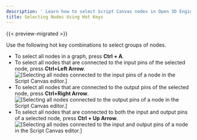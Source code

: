 ```yaml
---
description: ' Learn how to select Script Canvas nodes in Open 3D Engine using hotkeys. '
title: Selecting Nodes Using Hot Keys
---
```


{{< preview-migrated >}}

Use the following hot key combinations to select groups of nodes.
+ To select all nodes in a graph, press **Ctrl + A**.
+ To select all nodes that are connected to the input pins of the selected node, press **Ctrl+Left Arrow**.
![\[Selecting all nodes connected to the input pins of a node in the Script Canvas editor.\]](/images/user-guide/scripting/script-canvas/script-canvas-working-with-nodes-7.gif)
+ To select all nodes that are connected to the output pins of the selected node, press **Ctrl+Right Arrow**.
![\[Selecting all nodes connected to the output pins of a node in the Script Canvas editor.\]](/images/user-guide/scripting/script-canvas/script-canvas-working-with-nodes-8.gif)
+ To select all nodes that are connected to both the input and output pins of a selected node, press **Ctrl + Up Arrow**.
![\[Selecting all nodes connected to the input and output pins of a node in the Script Canvas editor.\]](/images/user-guide/scripting/script-canvas/script-canvas-working-with-nodes-9.gif)
